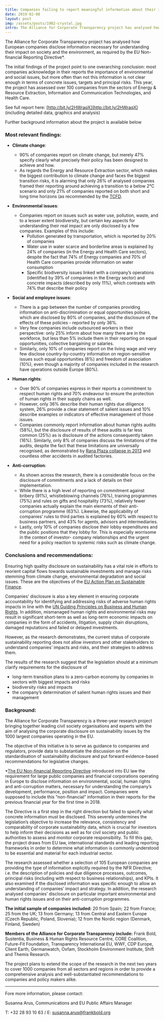 ```yaml
---
title: Companies failing to report meaningful information about their impacts on society and the environment
date: 2019-02-08
layout: post
img: /assets/posts/1902-crystal.jpg
intro: The Alliance for Corporate Transparency project has analysed how European companies disclose information necessary for understanding their impact on society and the environment, as required by the EU Non-financial Reporting Directive.
---
```


The Alliance for Corporate Transparency project has analysed how European companies disclose information necessary for understanding their impact on society and the environment, as required by the EU Non-financial Reporting Directive*.

The initial findings of the project point to one overarching conclusion: most companies acknowledge in their reports the importance of environmental and social issues, but more often than not this information is not clear enough in terms of concrete issues, targets and principal risks. This year, the project has assessed over 100 companies from the sectors of Energy & Resource Extraction, Information and Communication Technologies, and Health Care.			

See full report here: [http://bit.ly/2HWraqX](http://bit.ly/2HWraqX) (including detailed data, graphics and analysis)

Further background information about the project is available below

### Most relevant findings:

- **Climate change**:
  - 90% of companies report on climate change, but merely 47% specify clearly what precisely their policy has been designed to achieve and how.
  - As regards the Energy and Resource Extraction sector, which makes the biggest contribution to climate change and faces the biggest transition risks, it is alarming that only 26% of analysed companies framed their reporting around achieving a transition to a below 2°C scenario and only 21% of companies reported on both short and long time horizons (as recommended by the [TCFD](https://www.fsb-tcfd.org/publications/final-recommendations-report/).


- **Environmental issues**:
  - Companies report on issues such as water use, pollution, waste, and to a lesser extent biodiversity, but certain key aspects for understanding their real impact are only disclosed by a few companies. Examples of this include:
    - Pollution generated by transportation, which is reported by 20% of companies
    - Water use in water scarce and borderline areas is explained by 24% of companies (in the Energy and Health Care sectors), despite the fact that 74% of Energy companies and 70% of Health Care companies provide information on water consumption  
    - Specific biodiversity issues linked with a company’s operations (identified by 39% of companies in the Energy sector) and concrete impacts (described by only 11%), which contrasts with 74% that describe their policy


- **Social and employee issues**:
  - There is a gap between the number of companies providing information on anti-discrimination or equal opportunities policies, which are disclosed by 80% of companies, and the disclosure of the effects of these policies - reported by only 36%.
  - Very few companies include outsourced workers in their perspective: only 25% inform about how many there are in the workforce, but less than 5% include them in their reporting on equal opportunities, collective bargaining or salaries.
  - Similarly, only 10% of companies report on the living wage and very few disclose country-by-country information on region-sensitive issues such equal opportunities (6%) and freedom of association (10%), even though a majority of companies included in the research have operations outside Europe (80%).


- **Human rights**:
  - Over 90% of companies express in their reports a commitment to respect human rights and 70% endeavour to ensure the protection of human rights in their supply chains as well.
  - However, only 36% describe their human rights due diligence system, 26% provide a clear statement of salient issues and 10% describe examples or indicators of effective management of those issues.
  - Companies commonly report information about human rights audits (58%), but the disclosure of results of these audits is far less common (25%) as is disclosure of the actions consequently taken (16%). Similarly, only 8% of companies discuss the limitations of the audits, despite the fact that these limitations are universally recognised, as demonstrated by [Rana Plaza collapse in 2013](https://www.bbc.com/news/world-asia-22476774) and countless other accidents in audited factories.


- **Anti-corruption**:
  - As shown across the research, there is a considerable focus on the disclosure of commitments and a lack of details on their implementation.
  - While there is a high level of reporting on commitment against bribery (91%), whistleblowing channels (76%), training programmes (75%) and rules on gifts and hospitality (73%), relatively fewer companies actually explain the main elements of their anti-corruption programme (63%). Likewise, the applicability of companies’ rules to third parties is explained by 60% with respect to business partners, and 43% for agents, advisors and intermediaries.  
  - Lastly, only 10% of companies disclose their lobby expenditures and the public positions that they lobby for. This is especially worrisome in the context of investor- company relationships and the urgent need for a policy reaction to systemic risks such as climate change.


### Conclusions and recommendations:

Ensuring high quality disclosure on sustainability has a vital role in efforts to reorient capital flows towards sustainable investments and manage risks stemming from climate change, environmental degradation and social issues. These are the objectives of the [EU Action Plan on Sustainable Finance](https://eur-lex.europa.eu/legal-content/EN/TXT/%253Furi%253DCELEX:52018DC0097).

Companies’ disclosure is also a key element in ensuring corporate accountability for identifying and addressing risks of adverse human rights impacts in line with the [UN Guiding Principles on Business and Human Rights](http://www.ohchr.org/Documents/Publications/GuidingPrinciplesBusinessHR_EN.pdf). In addition, mismanaged human rights and environmental risks may result in significant short-term as well as long-term economic impacts on companies in the form of accidents, litigation, supply chain disruptions, damaged reputations and failed or delayed investments.

However, as the research demonstrates, the current status of corporate sustainability reporting does not allow investors and other stakeholders to understand companies’ impacts and risks, and their strategies to address them.

The results of the research suggest that the legislation should at a minimum clarify requirements for the disclosure of
- long-term transition plans to a zero-carbon economy by companies in sectors with biggest impacts and risks
- biodiversity risks and impacts
- the company’s determination of salient human rights issues and their management


### Background:

The Alliance for Corporate Transparency is a three-year research project bringing together leading civil society organisations and experts with the aim of analysing the corporate disclosure on sustainability issues by the 1000 largest companies operating in the EU.

The objective of this initiative is to serve as guidance to companies and regulators, provide data to substantiate the discussion on the standardisation of sustainability disclosure and put forward evidence-based recommendations for legislative changes.

*[The EU Non-financial Reporting Directive](https://eur-lex.europa.eu/legal-content/EN/TXT/PDF/?uri=CELEX:32014L0095&from=EN) introduced into EU law the requirement for large public companies and financial corporations operating in Europe to disclose information on environmental, social, human rights and anti-corruption matters, necessary for understanding the company’s development, performance, position and impact. Companies were supposed to include this “non-financial” information in their reports for the previous financial year for the first time in 2018.

The Directive is a first step in the right direction but failed to specify what concrete information must be disclosed. This severely undermines the legislation’s objective to increase the relevance, consistency and comparability of corporate sustainability data, which is crucial for investors to help inform their decisions as well as for civil society and public authorities to assess and monitor corporate responsibility. To fill this gap, the project draws from EU law, international standards and leading reporting frameworks in order to determine what information is commonly understood to be essential and material for each industrial sector.

The research assessed whether a selection of 105 European companies are providing the type of information explicitly required by the NFR Directive; i.e. the description of policies and due diligence processes, outcomes, principal risks (including with respect to business relationships), and KPIs. It also examined if the disclosed information was specific enough to allow an understanding of companies’ impact and strategy. In addition, the research analysed companies’ disclosure on particular important environmental and human rights issues and on their anti-corruption programmes.


**The initial sample of companies included:**
20 from Spain; 22 from France; 25 from the UK; 13 from Germany; 13 from Central and Eastern Europe (Czech Republic, Poland, Slovenia); 12 from the Nordic region (Denmark, Finland, Sweden)


**Members of the Alliance for Corporate Transparency include:**
Frank Bold, Sustentia, Business & Human Rights Resource Centre, CORE Coalition, Future-Fit Foundation, Transparency International EU, WWF, CDP Europe, Client Earth, Germanwatch, Oxfam, Stockholm Environment Institute, Shift and Themis Research.


The project plans to extend the scope of the research in the next two years to cover 1000 companies from all sectors and regions in order to provide a comprehensive analysis and well-substantiated recommendations to companies and policy makers alike.


---

Fore more information, please contact:

Susanna Arus, Communications and EU Public Affairs Manager

T: +32 28 93 10 63  / E: [susanna.arus@frankbold.org](mailto:susanna.arus@frankbold.org)
